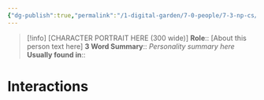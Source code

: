```yaml
---
{"dg-publish":true,"permalink":"/1-digital-garden/7-0-people/7-3-np-cs/septimus-finch-sr/","tags":["#person"]}
---
```


>[!info] 
>[CHARACTER PORTRAIT HERE (300 wide)]
>**Role**:: [About this person text here]
>**3 Word Summary**:: *Personality summary here*
>**Usually found in**::

# Interactions

